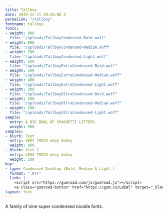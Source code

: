 ```yaml
---
title: Tallboy
date: 2019-12-21 20:28:00 Z
permalink: "/tallboy"
fontname: tallboy
fonts:
- weight: 900
  file: "/uploads/TallboyCondensed-Bold.woff"
- weight: 800
  file: "/uploads/TallboyCondensed-Medium.woff"
- weight: 700
  file: "/uploads/TallboyCondensed-Light.woff"
- weight: 600
  file: "/uploads/TallboyExtraCondensed-Bold.woff"
- weight: 500
  file: "/uploads/TallboyExtraCondensed-Medium.woff"
- weight: 400
  file: "/uploads/TallboyExtraCondensed-Light.woff"
- weight: 300
  file: "/uploads/TallboyUltraCondensed-Bold.woff"
- weight: 200
  file: "/uploads/TallboyUltraCondensed-Medium.woff"
- weight: 100
  file: "/uploads/TallboyUltraCondensed-Light.woff"
sample:
  entry: A BIG BOWL OF SPAGHETTI LETTERS.
  weight: 900
samples:
- blurb: Test
  entry: VERY THICK okey dokey
  weight: 900
- blurb: test 2
  entry: LESS THICK okey dokey
  weight: 100
buy:
- type: Condensed Desktop (Bold, Medium & Light )
  format: ".OTF"
  link: |-
    <script src="https://gumroad.com/js/gumroad.js"></script>
    <a class="gumroad-button" href="https://gum.co/LdEWl" target="_blank">$35 | Buy Now</a>
layout: font
---
```


A family of nine super condensed noodle fonts.